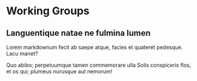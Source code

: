 # Working Groups

## Languentique natae ne fulmina lumen

Lorem markdownum fecit ab saepe atque, facies et quateret pedesque. Lacu manet?

Quo abibo; perpetuumque tamen commemorare ulla Solis conspiceris flos, et os
qui; plumeus nurusque aut nemorum!

